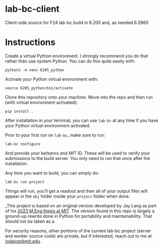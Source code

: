 # lab-bc-client
Client-side source for F24 lab-bc build in 6.205 and, as needed 6.S965

# Instructions

Create a virtual Python environment. I _strongly_ recommend you do that rather than use system Python. You can do this quite easily with:

```
python3 -m venv 6205_python
```

Activate your Python virtual environment with:

```
source 6205_python/bin/activate
```

Clone this repository onto your machine.  Move into the repo and then run (with virtual environment activated):

```
pip install .
```

After installation in your terminal, you can use `lab-bc` at any time if you have your Python virtual environment activated.

Prior to your first run on `lab-bc`, make sure to run:

```
lab-bc configure
```

And provide your kerberos and MIT ID. These will be used to verify your submissions to the build server. You only need to run that once after the installation.

Any time you want to build, you can simply do:

```
lab-bc run project
```

Things will run, you'll get a readout and then all of your output files will appear in the `obj` folder inside your `project` folder when done.





_This project is based on an original version developed by Jay Lang as part of his [2023 M.Eng thesis at MIT](https://dspace.mit.edu/handle/1721.1/151412?show=full).  The version found in this repo is largely a ground-up rewrite done in Python for portability and maintainability. That should not be taken as a


For security reasons, other portions of the current lab-bc project (server and worker source code) are private, but if interested, reach out to me at jodalyst@mit.edu.
